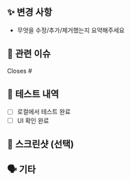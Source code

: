 ## ✨ 변경 사항
- 무엇을 수정/추가/제거했는지 요약해주세요

## 🔗 관련 이슈
Closes #

## 🧪 테스트 내역
- [ ] 로컬에서 테스트 완료
- [ ] UI 확인 완료

## 📸 스크린샷 (선택)
<!-- 필요 시 첨부 -->

## 🗣 기타
<!-- 추가할 내용이 있다면 적어주세요 -->
